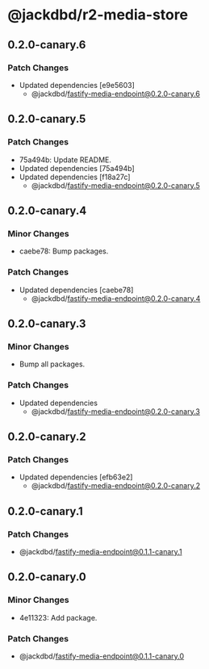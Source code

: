 # @jackdbd/r2-media-store

## 0.2.0-canary.6

### Patch Changes

- Updated dependencies [e9e5603]
  - @jackdbd/fastify-media-endpoint@0.2.0-canary.6

## 0.2.0-canary.5

### Patch Changes

- 75a494b: Update README.
- Updated dependencies [75a494b]
- Updated dependencies [f18a27c]
  - @jackdbd/fastify-media-endpoint@0.2.0-canary.5

## 0.2.0-canary.4

### Minor Changes

- caebe78: Bump packages.

### Patch Changes

- Updated dependencies [caebe78]
  - @jackdbd/fastify-media-endpoint@0.2.0-canary.4

## 0.2.0-canary.3

### Minor Changes

- Bump all packages.

### Patch Changes

- Updated dependencies
  - @jackdbd/fastify-media-endpoint@0.2.0-canary.3

## 0.2.0-canary.2

### Patch Changes

- Updated dependencies [efb63e2]
  - @jackdbd/fastify-media-endpoint@0.2.0-canary.2

## 0.2.0-canary.1

### Patch Changes

- @jackdbd/fastify-media-endpoint@0.1.1-canary.1

## 0.2.0-canary.0

### Minor Changes

- 4e11323: Add package.

### Patch Changes

- @jackdbd/fastify-media-endpoint@0.1.1-canary.0
